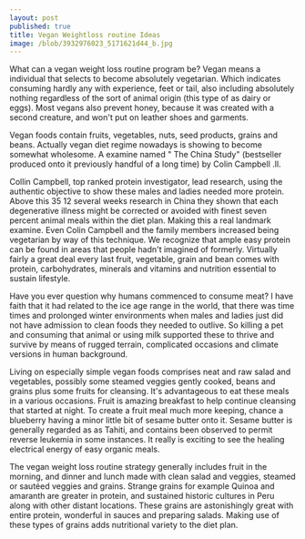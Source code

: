 ```yaml
---
layout: post
published: true
title: Vegan Weightloss routine Ideas
image: /blob/3932976023_5171621d44_b.jpg
---
```


What can a vegan weight loss routine program be? Vegan means a individual that selects to become absolutely vegetarian. Which indicates consuming hardly any with experience, feet or tail, also including absolutely nothing regardless of the sort of animal origin (this type of as dairy or eggs). Most vegans also prevent honey, because it was created with a second creature, and won't put on leather shoes and garments.

Vegan foods contain fruits, vegetables, nuts, seed products, grains and beans. Actually vegan diet regime nowadays is showing to become somewhat wholesome. A examine named " The China Study" (bestseller produced onto it previously handful of a long time) by Colin Campbell .ll.

Collin Campbell, top ranked protein investigator, lead research, using the authentic objective to show these males and ladies needed more protein. Above this 35 12 several weeks research in China they shown that each degenerative illness might be corrected or avoided with finest seven percent animal meals within the diet plan. Making this a real landmark examine. Even Colin Campbell and the family members increased being vegetarian by way of this technique. We recognize that ample easy protein can be found in areas that people hadn't imagined of formerly. Virtually fairly a great deal every last fruit, vegetable, grain and bean comes with protein, carbohydrates, minerals and vitamins and nutrition essential to sustain lifestyle.

Have you ever question why humans commenced to consume meat? I have faith that it had related to the ice age range in the world, that there was time times and prolonged winter environments when males and ladies just did not have admission to clean foods they needed to outlive. So killing a pet and consuming that animal or using milk supported these to thrive and survive by means of rugged terrain, complicated occasions and climate versions in human background.

Living on especially simple vegan foods comprises neat and raw salad and vegetables, possibly some steamed veggies gently cooked, beans and grains plus some fruits for cleansing. It's advantageous to eat these meals in a various occasions. Fruit is amazing breakfast to help continue cleansing that started at night. To create a fruit meal much more keeping, chance a blueberry having a minor little bit of sesame butter onto it. Sesame butter is generally regarded as as Tahiti, and contains been observed to permit reverse leukemia in some instances. It really is exciting to see the healing electrical energy of easy organic meals.

The vegan weight loss routine strategy generally includes fruit in the morning, and dinner and lunch made with clean salad and veggies, steamed or sautéed veggies and grains. Strange grains for example Quinoa and amaranth are greater in protein, and sustained historic cultures in Peru along with other distant locations. These grains are astonishingly great with entire protein, wonderful in sauces and preparing salads. Making use of these types of grains adds nutritional variety to the diet plan.